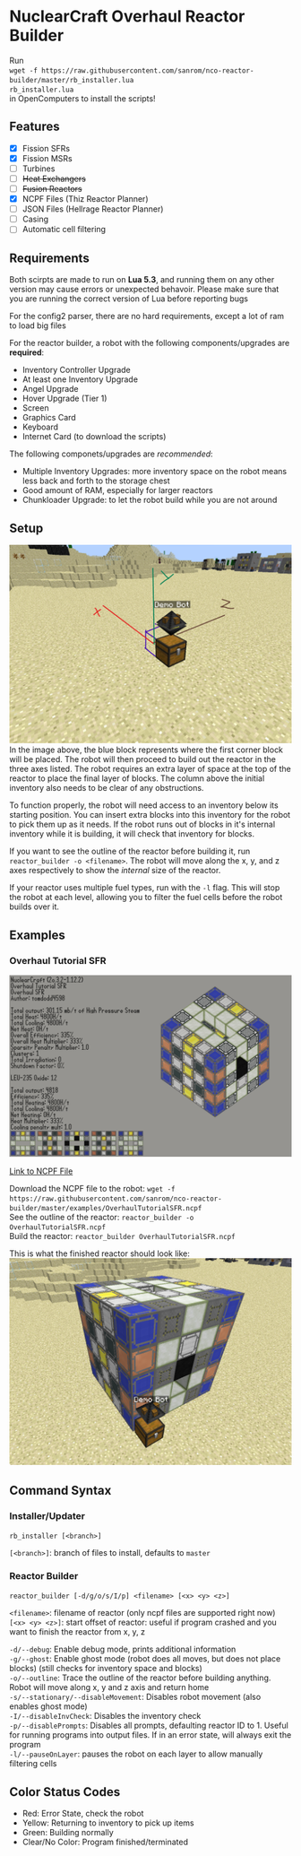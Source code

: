 # NuclearCraft Overhaul Reactor Builder

Run<br>
`wget -f https://raw.githubusercontent.com/sanrom/nco-reactor-builder/master/rb_installer.lua`<br>
`rb_installer.lua`<br>
in OpenComputers to install the scripts!

## Features

- [x] Fission SFRs
- [x] Fission MSRs
- [ ] Turbines
- [ ] ~~Heat Exchangers~~
- [ ] ~~Fusion Reactors~~
- [x] NCPF Files (Thiz Reactor Planner)
- [ ] JSON Files (Hellrage Reactor Planner)
- [ ] Casing
- [ ] Automatic cell filtering

## Requirements

Both scirpts are made to run on **Lua 5.3**, and running them on any other version may cause errors or unexpected behavoir. Please make sure that you are running the correct version of Lua before reporting bugs

For the config2 parser, there are no hard requirements, except a lot of ram to load big files

For the reactor builder, a robot with the following components/upgrades are **required**:
- Inventory Controller Upgrade
- At least one Inventory Upgrade
- Angel Upgrade
- Hover Upgrade (Tier 1)
- Screen
- Graphics Card
- Keyboard
- Internet Card (to download the scripts)

The following componets/upgrades are *recommended*:
- Multiple Inventory Upgrades: more inventory space on the robot means less back and forth to the storage chest
- Good amount of RAM, especially for larger reactors
- Chunkloader Upgrade: to let the robot build while you are not around

## Setup

![Demo Bot sitting on top of chest](examples/demobotwithaxes.png)
In the image above, the blue block represents where the first corner block will be placed. The robot will then proceed to build out the reactor in the three axes listed. The robot requires an extra layer of space at the top of the reactor to place the final layer of blocks. The column above the initial inventory also needs to be clear of any obstructions.

To function properly, the robot will need access to an inventory below its starting position. You can insert extra blocks into this inventory for the robot to pick them up as it needs. If the robot runs out of blocks in it's internal inventory while it is building, it will check that inventory for blocks.

If you want to see the outline of the reactor before building it, run `reactor_builder -o <filename>`. The robot will move along the x, y, and z axes respectively to show the *internal* size of the reactor.

If your reactor uses multiple fuel types, run with the `-l` flag. This will stop the robot at each level, allowing you to filter the fuel cells before the robot builds over it.

## Examples

### Overhaul Tutorial SFR

![Overhaul Tutorial SFR](examples/OverhaulTutorialSFR.png)

[Link to NCPF File](examples/OverhaulTutorialSFR.ncpf)

Download the NCPF file to the robot: `wget -f https://raw.githubusercontent.com/sanrom/nco-reactor-builder/master/examples/OverhaulTutorialSFR.ncpf`<br>
See the outline of the reactor: `reactor_builder -o OverhaulTutorialSFR.ncpf`<br>
Build the reactor: `reactor_builder OverhaulTutorialSFR.ncpf`

This is what the finished reactor should look like:
![Finished Reactor](examples/finishedreactor.png)

## Command Syntax

### Installer/Updater

`rb_installer [<branch>]`

`[<branch>]`: branch of files to install, defaults to `master`

### Reactor Builder

`reactor_builder [-d/g/o/s/I/p] <filename> [<x> <y> <z>]`

`<filename>`: filename of reactor (only ncpf files are supported right now)<br>
`[<x> <y> <z>]`: start offset of reactor: useful if program crashed and you want to finish the reactor from x, y, z

`-d/--debug`: Enable debug mode, prints additional information<br>
`-g/--ghost`: Enable ghost mode (robot does all moves, but does not place blocks) (still checks for inventory space and blocks)<br>
`-o/--outline`: Trace the outline of the reactor before building anything. Robot will move along x, y and z axis and return home<br>
`-s/--stationary/--disableMovement`: Disables robot movement (also enables ghost mode)<br>
`-I/--disableInvCheck`: Disables the inventory check<br>
`-p/--disablePrompts`: Disables all prompts, defaulting reactor ID to 1. Useful for running programs into output files. If in an error state, will always exit the program<br>
`-l/--pauseOnLayer`: pauses the robot on each layer to allow manually filtering cells

## Color Status Codes

- Red: Error State, check the robot
- Yellow: Returning to inventory to pick up items
- Green: Building normally
- Clear/No Color: Program finished/terminated
